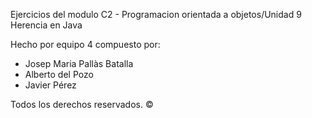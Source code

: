 Ejercicios del modulo C2 - Programacion orientada a objetos/Unidad 9 Herencia en Java

Hecho por equipo 4 compuesto por:
- Josep Maria Pallàs Batalla
- Alberto del Pozo
- Javier Pérez

Todos los derechos reservados. ©
